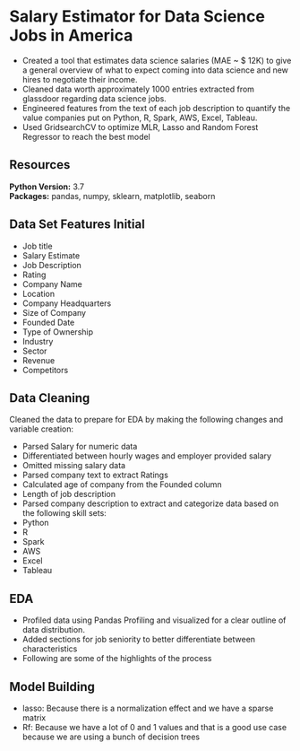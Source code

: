 # Salary Estimator for Data Science Jobs in America<br />
* Created a tool that estimates data science salaries (MAE ~ $ 12K) to give a general overview of what to expect coming into data science and new hires to negotiate their income.<br />
* Cleaned data worth approximately 1000 entries extracted from glassdoor regarding data science jobs.<br />
* Engineered features from the text of each job description to quantify the value companies put on Python, R, Spark, AWS, Excel, Tableau.<br />
* Used GridsearchCV to optimize MLR, Lasso and Random Forest Regressor to reach the best model<br />

## Resources<br />
**Python Version:** 3.7<br />
**Packages:** pandas, numpy, sklearn, matplotlib, seaborn<br />

## Data Set Features Initial<br />
* Job title<br />
* Salary Estimate<br />
* Job Description<br />
* Rating<br />
* Company Name<br />
* Location<br />
* Company Headquarters<br />
* Size of Company<br />
* Founded Date<br />
* Type of Ownership<br />
* Industry<br />
* Sector<br />
* Revenue<br />
* Competitors<br />

## Data Cleaning<br />
Cleaned the data to prepare for EDA by making the following changes and variable creation:<br />

* Parsed Salary for numeric data<br />
* Differentiated between hourly wages and employer provided salary<br />
* Omitted missing salary data<br />
* Parsed company text to extract Ratings<br />
* Calculated age of company from the Founded column<br />
* Length of job description<br />
* Parsed company description to extract and categorize data based on the following skill sets:<br />
* Python<br />
* R<br />
* Spark<br />
* AWS<br />
* Excel<br />
* Tableau<br />

## EDA<br />
* Profiled data using Pandas Profiling and visualized for a clear outline of data distribution.
* Added sections for job seniority to better differentiate between characteristics
* Following are some of the highlights of the process

## Model Building
* lasso: Because there is a normalization effect and we have a sparse matrix
* Rf: Because we have a lot of 0 and 1 values and that is a good use case because we are using a bunch of decision trees

